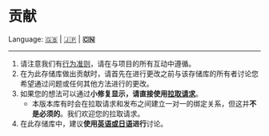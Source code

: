 # 贡献

Language: [🇬🇧](./CONTRIBUTING.md) | [🇯🇵](./CONTRIBUTING.ja.md) | **🇨🇳**

---

1. 请注意我们有[行为准则](./CODE_OF_CONDUCT.zh.md)，请在与项目的所有互动中遵循。
2. 在为此存储库做出贡献时，请首先在进行更改之前与该存储库的所有者讨论您希望通过问题或任何其他方法进行的更改。
3. 如果您的想法可以通过**小修复显示，请直接使用[拉取请求](https://github.com/kurone-kito/launchpad-icons/pulls)**。
   - 本版本库有时会在拉取请求和发布之间建立一对一的绑定关系，但这并**不是必须的**。我们欢迎您的拉取请求。
4. 在此存储库中，建议**使用[英语或日语](https://translate.google.com/)进行**讨论。
